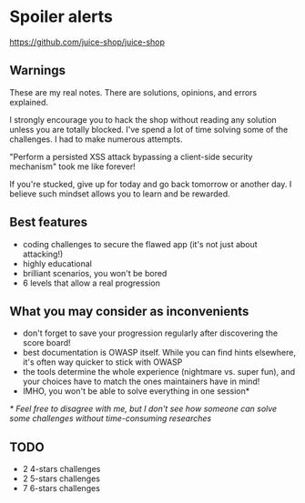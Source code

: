 # Spoiler alerts

https://github.com/juice-shop/juice-shop

## Warnings

These are my real notes. There are solutions, opinions, and errors explained.

I strongly encourage you to hack the shop without reading any solution unless you are totally blocked. I've spend a lot of time solving some of the challenges. I had to make numerous attempts. 

"Perform a persisted XSS attack bypassing a client-side security mechanism" took me like forever!

If you're stucked, give up for today and go back tomorrow or another day. I believe such mindset allows you to learn and be rewarded.

## Best features 

* coding challenges to secure the flawed app (it's not just about attacking!)
* highly educational
* brilliant scenarios, you won't be bored
* 6 levels that allow a real progression

## What you may consider as inconvenients

* don't forget to save your progression regularly after discovering the score board!
* best documentation is OWASP itself. While you can find hints elsewhere, it's often way quicker to stick with OWASP
* the tools determine the whole experience (nightmare vs. super fun), and your choices have to match the ones maintainers have in mind!
* IMHO, you won't be able to solve everything in one session*

_* Feel free to disagree with me, but I don't see how someone can solve some challenges without time-consuming researches_

## TODO

* 2 4-stars challenges
* 2 5-stars challenges
* 7 6-stars challenges